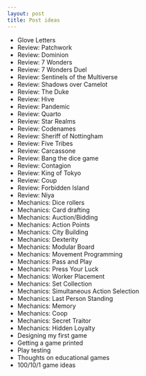 ```yaml
---
layout: post
title: Post ideas
---
```


* Glove Letters
* Review: Patchwork
* Review: Dominion
* Review: 7 Wonders
* Review: 7 Wonders Duel
* Review: Sentinels of the Multiverse
* Review: Shadows over Camelot
* Review: The Duke
* Review: Hive
* Review: Pandemic
* Review: Quarto
* Review: Star Realms
* Review: Codenames
* Review: Sheriff of Nottingham
* Review: Five Tribes
* Review: Carcassone
* Review: Bang the dice game
* Review: Contagion
* Review: King of Tokyo
* Review: Coup
* Review: Forbidden Island
* Review: Niya
* Mechanics: Dice rollers
* Mechanics: Card drafting
* Mechanics: Auction/Bidding
* Mechanics: Action Points
* Mechanics: City Building
* Mechanics: Dexterity
* Mechanics: Modular Board
* Mechanics: Movement Programming
* Mechanics: Pass and Play
* Mechanics: Press Your Luck
* Mechanics: Worker Placement
* Mechanics: Set Collection
* Mechanics: Simultaneous Action Selection
* Mechanics: Last Person Standing
* Mechanics: Memory
* Mechanics: Coop
* Mechanics: Secret Traitor
* Mechanics: Hidden Loyalty
* Designing my first game
* Getting a game printed
* Play testing
* Thoughts on educational games
* 100/10/1 game ideas
